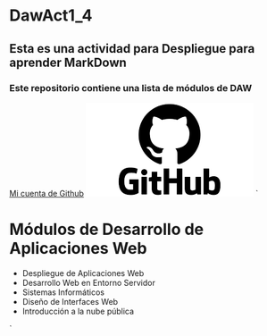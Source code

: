 # DawAct1_4
## Esta es una actividad para **Despliegue** para aprender MarkDown
### Este repositorio contiene una lista de módulos de DAW
[Mi cuenta de Github](https://github.com/Ismaelgomezgonzalez)
![Imagen de Github](descarga.png)
`<!DOCTYPE html>
<html lang="es">
<head>
    <meta charset="UTF-8">
    <meta name="viewport" content="width=device-width, initial-scale=1.0">
    <title>Document</title>
</head>
<body>
    <h1>Módulos de Desarrollo de Aplicaciones Web</h1>
    <ul>
        <li>Despliegue de Aplicaciones Web</li>
	    <li>Desarrollo Web en Entorno Servidor</li>
        <li>Sistemas Informáticos</li>
	    <li>Diseño de Interfaces Web</li>
	    <li>Introducción a la nube pública</li>
    </ul>
</body>
</html>
`